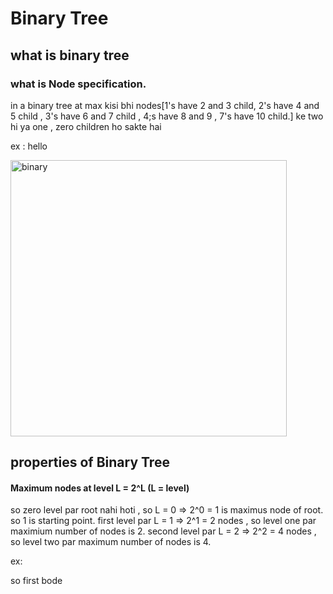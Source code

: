 # Binary Tree

## what is binary tree

### what is Node specification.
in a binary tree at max kisi bhi nodes[1's have 2 and 3 child, 2's have 4 and 5 child , 3's have 6 and 7 child , 4;s have 8 and 9 , 7's have 10 child.] ke two hi ya one , zero children ho sakte hai

ex : hello

<img width="442" alt="binary" src="https://user-images.githubusercontent.com/92104840/138590911-68ff0478-5394-4f9c-9dbe-e6f3686a8960.PNG">

## properties of Binary Tree

#### Maximum nodes at level L = 2^L (L = level)

so zero level par root nahi hoti , so L = 0 => 2^0 = 1 is maximus node of root. so 1 is starting point.
   first level par L = 1  => 2^1 = 2 nodes , so level one par maximium number of nodes is 2.
   second level par L = 2 => 2^2 = 4 nodes , so level two par maximum number of nodes is 4.

   ex:

   


so first bode 
#### 